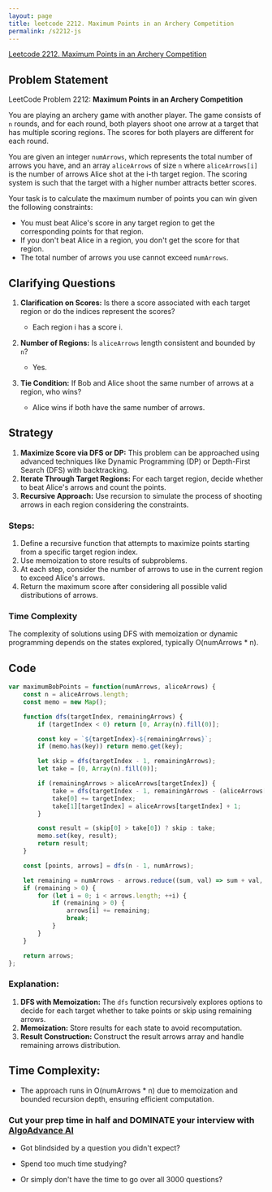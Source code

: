 ```yaml
---
layout: page
title: leetcode 2212. Maximum Points in an Archery Competition
permalink: /s2212-js
---
```

[Leetcode 2212. Maximum Points in an Archery Competition](https://algoadvance.github.io/algoadvance/l2212)
## Problem Statement

LeetCode Problem 2212: **Maximum Points in an Archery Competition**

You are playing an archery game with another player. The game consists of `n` rounds, and for each round, both players shoot one arrow at a target that has multiple scoring regions. The scores for both players are different for each round.

You are given an integer `numArrows`, which represents the total number of arrows you have, and an array `aliceArrows` of size `n` where `aliceArrows[i]` is the number of arrows Alice shot at the i-th target region. The scoring system is such that the target with a higher number attracts better scores.

Your task is to calculate the maximum number of points you can win given the following constraints:
- You must beat Alice's score in any target region to get the corresponding points for that region.
- If you don't beat Alice in a region, you don't get the score for that region.
- The total number of arrows you use cannot exceed `numArrows`.

## Clarifying Questions

1. **Clarification on Scores:** Is there a score associated with each target region or do the indices represent the scores? 
    - Each region i has a score i.
    
2. **Number of Regions:** Is `aliceArrows` length consistent and bounded by `n`?
    - Yes.

3. **Tie Condition:** If Bob and Alice shoot the same number of arrows at a region, who wins?
    - Alice wins if both have the same number of arrows.

## Strategy

1. **Maximize Score via DFS or DP:** This problem can be approached using advanced techniques like Dynamic Programming (DP) or Depth-First Search (DFS) with backtracking.
2. **Iterate Through Target Regions:** For each target region, decide whether to beat Alice's arrows and count the points.
3. **Recursive Approach:** Use recursion to simulate the process of shooting arrows in each region considering the constraints.

### Steps:
1. Define a recursive function that attempts to maximize points starting from a specific target region index.
2. Use memoization to store results of subproblems.
3. At each step, consider the number of arrows to use in the current region to exceed Alice's arrows.
4. Return the maximum score after considering all possible valid distributions of arrows.

### Time Complexity
The complexity of solutions using DFS with memoization or dynamic programming depends on the states explored, typically O(numArrows * n).

## Code

```javascript
var maximumBobPoints = function(numArrows, aliceArrows) {
    const n = aliceArrows.length;
    const memo = new Map();

    function dfs(targetIndex, remainingArrows) {
        if (targetIndex < 0) return [0, Array(n).fill(0)];

        const key = `${targetIndex}-${remainingArrows}`;
        if (memo.has(key)) return memo.get(key);

        let skip = dfs(targetIndex - 1, remainingArrows);
        let take = [0, Array(n).fill(0)];

        if (remainingArrows > aliceArrows[targetIndex]) {
            take = dfs(targetIndex - 1, remainingArrows - (aliceArrows[targetIndex] + 1));
            take[0] += targetIndex;
            take[1][targetIndex] = aliceArrows[targetIndex] + 1;
        }

        const result = (skip[0] > take[0]) ? skip : take;
        memo.set(key, result);
        return result;
    }

    const [points, arrows] = dfs(n - 1, numArrows);

    let remaining = numArrows - arrows.reduce((sum, val) => sum + val, 0);
    if (remaining > 0) {
        for (let i = 0; i < arrows.length; ++i) {
            if (remaining > 0) {
                arrows[i] += remaining;
                break;
            }
        }
    }

    return arrows;
};
```

### Explanation:
1. **DFS with Memoization:** The `dfs` function recursively explores options to decide for each target whether to take points or skip using remaining arrows.
2. **Memoization:** Store results for each state to avoid recomputation.
3. **Result Construction:** Construct the result arrows array and handle remaining arrows distribution.

## Time Complexity:
- The approach runs in O(numArrows * n) due to memoization and bounded recursion depth, ensuring efficient computation.


### Cut your prep time in half and DOMINATE your interview with [AlgoAdvance AI](https://algoAdvance.com)

- Got blindsided by a question you didn't expect?

- Spend too much time studying?

- Or simply don't have the time to go over all 3000 questions?

